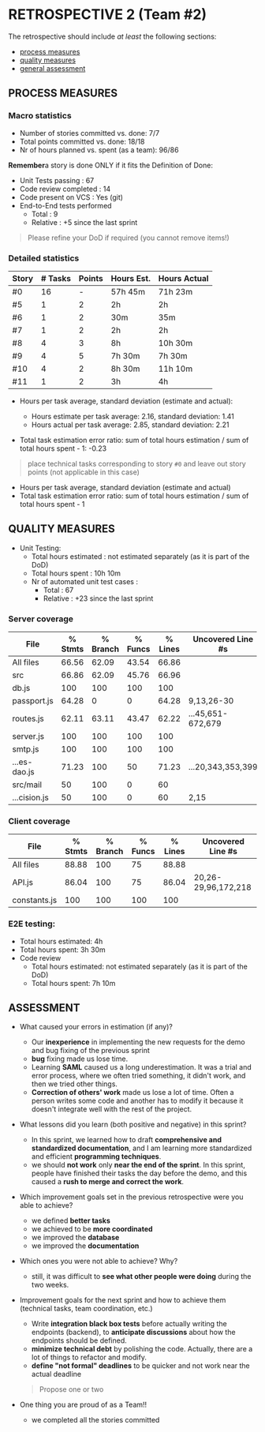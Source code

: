 # RETROSPECTIVE 2 (Team #2)

The retrospective should include _at least_ the following
sections:

- [process measures](#process-measures)
- [quality measures](#quality-measures)
- [general assessment](#assessment)

## PROCESS MEASURES

### Macro statistics

- Number of stories committed vs. done: 7/7
- Total points committed vs. done: 18/18
- Nr of hours planned vs. spent (as a team): 96/86

**Remember**a story is done ONLY if it fits the Definition of Done:

- Unit Tests passing : 67
- Code review completed : 14
- Code present on VCS : Yes (git)
- End-to-End tests performed
  - Total : 9
  - Relative : +5 since the last sprint

> Please refine your DoD if required (you cannot remove items!)

### Detailed statistics

| Story | # Tasks | Points | Hours Est. | Hours Actual |
| ----- | ------- | ------ | ---------- | ------------ |
| #0    | 16      | -      | 57h 45m    | 71h 23m      |
| #5    | 1       | 2      | 2h         | 2h           |
| #6    | 1       | 2      | 30m        | 35m          |
| #7    | 1       | 2      | 2h         | 2h           |
| #8    | 4       | 3      | 8h         | 10h 30m      |
| #9    | 4       | 5      | 7h 30m     | 7h 30m       |
| #10   | 4       | 2      | 8h 30m     | 11h 10m      |
| #11   | 1       | 2      | 3h         | 4h           |


- Hours per task average, standard deviation (estimate and actual):

  - Hours estimate per task average: 2.16, standard deviation: 1.41
  - Hours actual per task average: 2.85, standard deviation: 2.21

- Total task estimation error ratio: sum of total hours estimation / sum of total hours spent - 1: -0.23

> place technical tasks corresponding to story `#0` and leave out story points (not applicable in this case)

- Hours per task average, standard deviation (estimate and actual)
- Total task estimation error ratio: sum of total hours estimation / sum of total hours spent - 1

## QUALITY MEASURES

- Unit Testing:
  - Total hours estimated : not estimated separately (as it is part of the DoD)
  - Total hours spent : 10h 10m
  - Nr of automated unit test cases :
    - Total : 67
    - Relative : +23 since the last sprint

### Server coverage

|File           | % Stmts | % Branch | % Funcs | % Lines | Uncovered Line #s |
|---------------|---------|----------|---------|---------|-------------------|
|All files      |   66.56 |    62.09 |   43.54 |   66.86 |                   |
| src           |   66.86 |    62.09 |   45.76 |   66.96 |                   |
|  db.js        |     100 |      100 |     100 |     100 |                   |
|  passport.js  |   64.28 |        0 |       0 |   64.28 | 9,13,26-30        |
|  routes.js    |   62.11 |    63.11 |   43.47 |   62.22 | ...45,651-672,679 |
|  server.js    |     100 |      100 |     100 |     100 |                   |
|  smtp.js      |     100 |      100 |     100 |     100 |                   |
|  ...es-dao.js |   71.23 |      100 |      50 |   71.23 | ...20,343,353,399 |
| src/mail      |      50 |      100 |       0 |      60 |                   |
|  ...cision.js |      50 |      100 |       0 |      60 | 2,15              |

### Client coverage

| File          | % Stmts | % Branch | % Funcs | % Lines | Uncovered Line #s   |
|---------------|---------|----------|---------|---------|---------------------|
| All files     |   88.88 |      100 |      75 |   88.88 |                     |
| API.js        |   86.04 |      100 |      75 |   86.04 | 20,26-29,96,172,218 |
|  constants.js |     100 |      100 |     100 |     100 |                     |

### E2E testing:
  - Total hours estimated: 4h
  - Total hours spent: 3h 30m
- Code review
  - Total hours estimated: not estimated separately (as it is part of the DoD)
  - Total hours spent: 7h 10m

## ASSESSMENT

- What caused your errors in estimation (if any)?
  - Our **inexperience** in implementing the new requests for the demo and bug fixing of the previous sprint
  - **bug** fixing made us lose time. 
  - Learning **SAML** caused us a long underestimation. It was a trial and error process, where we often tried something, it didn't work, and then we tried other things.
  - **Correction of others' work** made us lose a lot of time. Often a person writes some code and another has to modify it because it doesn't integrate well with the rest of the project.

- What lessons did you learn (both positive and negative) in this sprint?
  - In this sprint, we learned how to draft **comprehensive and standardized documentation**, and I am learning more standardized and efficient **programming techniques**.
  - we should **not work** only **near the end of the sprint**. In this sprint, people have finished their tasks the day before the demo, and this caused a **rush to merge and correct the work**.

- Which improvement goals set in the previous retrospective were you able to achieve?
  - we defined **better tasks**
  - we achieved to be **more coordinated**
  - we improved the **database**
  - we improved the **documentation**
- Which ones you were not able to achieve? Why?
  - still, it was difficult to **see what other people were doing** during the two weeks.

- Improvement goals for the next sprint and how to achieve them (technical tasks, team coordination, etc.)
  - Write **integration black box tests** before actually writing the endpoints (backend), to **anticipate discussions** about how the endpoints should be defined.
  - **minimize technical debt** by polishing the code. Actually, there are a lot of things to refactor and modify.
  - **define "not formal" deadlines** to be quicker and not work near the actual deadline

  > Propose one or two

- One thing you are proud of as a Team!!
  - we completed all the stories committed
